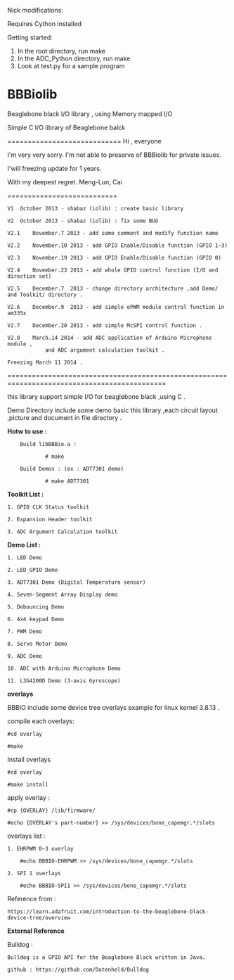 Nick modifications:

Requires Cython installed

Getting started:
1) In the root directory, run make
2) In the ADC_Python directory, run make
3) Look at test.py for a sample program


BBBiolib
=======

Beaglebone black I/O library , using Memory mapped I/O

Simple C I/O library of Beaglebone balck

============================
Hi , everyone

I'm very very sorry. I'm not able to preserve of BBBiolib for private issues.

I'will freezing update for 1 years.

With my deepest regret.
 Meng-Lun, Cai

===========================


	V1 	October 2013 - shabaz (iolib) : create basic library 

	V2 	October 2013 - shabaz (iolib) : fix some BUG

	V2.1	November.7 2013 - add some comment and modify function name

	V2.2	November.10 2013 - add GPIO Enable/Disable function (GPIO 1~3)

	V2.3	November.19 2013 - add GPIO Enable/Disable function (GPIO 0)

	V2.4	November.23 2013 - add whole GPIO control function (I/O and direction set)

	V2.5	December.7  2013 - change directory architecture ,add Demo/ and Toolkit/ directory .

	V2.6	December.9  2013 - add simple ePWM module control function in am335x

	V2.7	December.20 2013 - add simple McSPI control function .

	V2.8	March.14 2014 - add ADC application of Arduino Microphone module ,
				and ADC argument calculation toolkit .

	Freezing March 11 2014 .

=============================================================================================

this library support simple I/O for beaglebone black ,using C .

Demo Directory include some demo basic this library ,each circuit layout ,picture and document in file directory .


**Hotw to use :**

        Build libBBBio.a :

                # make

        Build Demos : (ex : ADT7301 demo)

                # make ADT7301


**Toolkit List :**

	1. GPIO CLK Status toolkit

	2. Expansion Header toolkit

	3. ADC Argument Calculation toolkit


**Demo List :**

	1. LED Demo

	2. LED_GPIO Demo

	3. ADT7301 Demo (Digital Temperature sensor)

	4. Seven-Segment Array Display demo

	5. Debouncing Demo

	6. 4x4 keypad Demo

	7. PWM Demo

	8. Servo Motor Demo

	9. ADC Demo

	10. ADC with Arduino Microphone Demo

	11. L3G4200D Demo (3-axis Gyroscope)


**overlays**

BBBIO include some device tree overlays example for linux kernel 3.8.13 .

compile each overlays:

	#cd overlay

	#make

Install overlays

	#cd overlay

	#make install

apply overlay :

	#cp {OVERLAY} /lib/firmware/

	#echo {OVERLAY's part-number} >> /sys/devices/bone_capemgr.*/slots

overlays list :

	1. EHRPWM 0~3 overlay

		#echo BBBIO-EHRPWM >> /sys/devices/bone_capemgr.*/slots

	2. SPI 1 overlays

		#echo BBBIO-SPI1 >> /sys/devices/bone_capemgr.*/slots

Reference from :

	https://learn.adafruit.com/introduction-to-the-beaglebone-black-device-tree/overview



**External Reference**

Bulldog :

	Bulldog is a GPIO API for the Beaglebone Black written in Java.

	github : https://github.com/Datenheld/Bulldog
